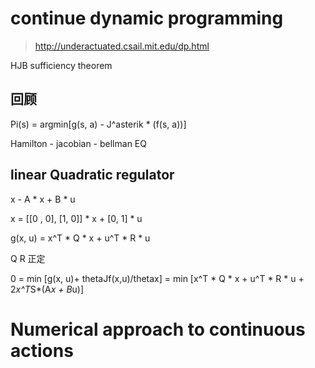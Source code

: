 # continue dynamic programming

> http://underactuated.csail.mit.edu/dp.html

HJB sufficiency theorem

## 回顾

Pi(s) = argmin[g(s, a) - J^asterik * (f(s, a))]
 
Hamilton - jacobian - bellman EQ


## linear Quadratic regulator 

x - A * x + B * u

x = [[0 , 0], [1, 0]] * x + [0, 1] * u 

g(x, u) = x^T * Q * x + u^T * R * u

Q R 正定


0 = min [g(x, u)+ thetaJf(x,u)/thetax] = min [x^T * Q * x + u^T * R * u + 2*x^T*S*(A*x + B*u)]

# Numerical approach to continuous actions 


